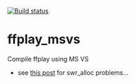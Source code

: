 [![Build status](https://ci.appveyor.com/api/projects/status/y16wm6t6frsmccek?svg=true)](https://ci.appveyor.com/project/aleksas/ffplay-msvs)

# ffplay_msvs
Compile ffplay using MS VS

* see [this post](https://www.gamedev.net/forums/topic/694817-vstudio-links-to-wrong-dll/) for swr_alloc problems...